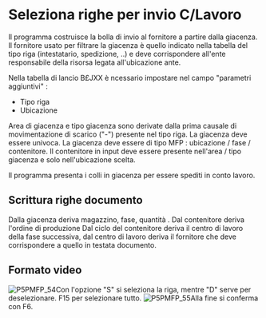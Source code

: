 # Seleziona righe per invio C/Lavoro
Il programma costruisce la bolla di invio al fornitore a partire dalla giacenza. Il fornitore usato per filtrare la giacenza è quello indicato nella tabella del tipo riga (intestatario, spedizione, ..) e deve corrispondere all'ente responsabile della risorsa legata all'ubicazione ante.

Nella tabella di lancio B£JXX è ncessario impostare nel campo "parametri aggiuntivi" : 
 * Tipo riga
 * Ubicazione

Area di giacenza e tipo giacenza sono derivate dalla prima causale di movimentazione di scarico ("-") presente nel tipo riga. La giacenza deve essere univoca.
La giacenza deve essere di tipo MFP :  ubicazione / fase / contenitore.
Il contenitore in input deve essere presente nell'area / tipo giacenza e solo nell'ubicazione scelta.

Il programma presenta i colli in giacenza per essere spediti in conto lavoro.

## Scrittura righe documento
Dalla giacenza deriva magazzino, fase, quantità .
Dal contenitore deriva l'ordine di produzione
Dal ciclo del contenitore deriva il centro di lavoro della fase successiva, dal centro di lavoro deriva il fornitore che deve corrispondere a quello in testata documento.

## Formato video
![P5PMFP_54](http://localhost:3000/immagini/MBDOC_OGG-P_V5MFP01/P5PMFP_54.png)Con l'opzione "S" si seleziona la riga, mentre "D" serve per deselezionare. F15 per selezionare tutto.
![P5PMFP_55](http://localhost:3000/immagini/MBDOC_OGG-P_V5MFP01/P5PMFP_55.png)Alla fine si conferma con F6.
